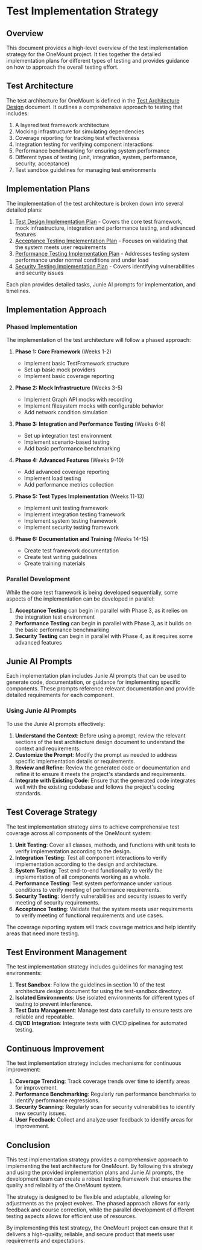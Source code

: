 # Test Implementation Strategy

## Overview

This document provides a high-level overview of the test implementation strategy for the OneMount project. It ties together the detailed implementation plans for different types of testing and provides guidance on how to approach the overall testing effort.

## Test Architecture

The test architecture for OneMount is defined in the [Test Architecture Design](../design/test-architecture-design.md) document. It outlines a comprehensive approach to testing that includes:

1. A layered test framework architecture
2. Mocking infrastructure for simulating dependencies
3. Coverage reporting for tracking test effectiveness
4. Integration testing for verifying component interactions
5. Performance benchmarking for ensuring system performance
6. Different types of testing (unit, integration, system, performance, security, acceptance)
7. Test sandbox guidelines for managing test environments

## Implementation Plans

The implementation of the test architecture is broken down into several detailed plans:

1. [Test Design Implementation Plan](./test-design-implementation-plan.md) - Covers the core test framework, mock infrastructure, integration and performance testing, and advanced features
2. [Acceptance Testing Implementation Plan](./acceptance-testing-implementation-plan.md) - Focuses on validating that the system meets user requirements
3. [Performance Testing Implementation Plan](./performance-testing-implementation-plan.md) - Addresses testing system performance under normal conditions and under load
4. [Security Testing Implementation Plan](./security-testing-implementation-plan.md) - Covers identifying vulnerabilities and security issues

Each plan provides detailed tasks, Junie AI prompts for implementation, and timelines.

## Implementation Approach

### Phased Implementation

The implementation of the test architecture will follow a phased approach:

1. **Phase 1: Core Framework** (Weeks 1-2)
   - Implement basic TestFramework structure
   - Set up basic mock providers
   - Implement basic coverage reporting

2. **Phase 2: Mock Infrastructure** (Weeks 3-5)
   - Implement Graph API mocks with recording
   - Implement filesystem mocks with configurable behavior
   - Add network condition simulation

3. **Phase 3: Integration and Performance Testing** (Weeks 6-8)
   - Set up integration test environment
   - Implement scenario-based testing
   - Add basic performance benchmarking

4. **Phase 4: Advanced Features** (Weeks 9-10)
   - Add advanced coverage reporting
   - Implement load testing
   - Add performance metrics collection

5. **Phase 5: Test Types Implementation** (Weeks 11-13)
   - Implement unit testing framework
   - Implement integration testing framework
   - Implement system testing framework
   - Implement security testing framework

6. **Phase 6: Documentation and Training** (Weeks 14-15)
   - Create test framework documentation
   - Create test writing guidelines
   - Create training materials

### Parallel Development

While the core test framework is being developed sequentially, some aspects of the implementation can be developed in parallel:

1. **Acceptance Testing** can begin in parallel with Phase 3, as it relies on the integration test environment
2. **Performance Testing** can begin in parallel with Phase 3, as it builds on the basic performance benchmarking
3. **Security Testing** can begin in parallel with Phase 4, as it requires some advanced features

## Junie AI Prompts

Each implementation plan includes Junie AI prompts that can be used to generate code, documentation, or guidance for implementing specific components. These prompts reference relevant documentation and provide detailed requirements for each component.

### Using Junie AI Prompts

To use the Junie AI prompts effectively:

1. **Understand the Context**: Before using a prompt, review the relevant sections of the test architecture design document to understand the context and requirements.
2. **Customize the Prompt**: Modify the prompt as needed to address specific implementation details or requirements.
3. **Review and Refine**: Review the generated code or documentation and refine it to ensure it meets the project's standards and requirements.
4. **Integrate with Existing Code**: Ensure that the generated code integrates well with the existing codebase and follows the project's coding standards.

## Test Coverage Strategy

The test implementation strategy aims to achieve comprehensive test coverage across all components of the OneMount system:

1. **Unit Testing**: Cover all classes, methods, and functions with unit tests to verify implementation according to the design.
2. **Integration Testing**: Test all component interactions to verify implementation according to the design and architecture.
3. **System Testing**: Test end-to-end functionality to verify the implementation of all components working as a whole.
4. **Performance Testing**: Test system performance under various conditions to verify meeting of performance requirements.
5. **Security Testing**: Identify vulnerabilities and security issues to verify meeting of security requirements.
6. **Acceptance Testing**: Validate that the system meets user requirements to verify meeting of functional requirements and use cases.

The coverage reporting system will track coverage metrics and help identify areas that need more testing.

## Test Environment Management

The test implementation strategy includes guidelines for managing test environments:

1. **Test Sandbox**: Follow the guidelines in section 10 of the test architecture design document for using the test-sandbox directory.
2. **Isolated Environments**: Use isolated environments for different types of testing to prevent interference.
3. **Test Data Management**: Manage test data carefully to ensure tests are reliable and repeatable.
4. **CI/CD Integration**: Integrate tests with CI/CD pipelines for automated testing.

## Continuous Improvement

The test implementation strategy includes mechanisms for continuous improvement:

1. **Coverage Trending**: Track coverage trends over time to identify areas for improvement.
2. **Performance Benchmarking**: Regularly run performance benchmarks to identify performance regressions.
3. **Security Scanning**: Regularly scan for security vulnerabilities to identify new security issues.
4. **User Feedback**: Collect and analyze user feedback to identify areas for improvement.

## Conclusion

This test implementation strategy provides a comprehensive approach to implementing the test architecture for OneMount. By following this strategy and using the provided implementation plans and Junie AI prompts, the development team can create a robust testing framework that ensures the quality and reliability of the OneMount system.

The strategy is designed to be flexible and adaptable, allowing for adjustments as the project evolves. The phased approach allows for early feedback and course correction, while the parallel development of different testing aspects allows for efficient use of resources.

By implementing this test strategy, the OneMount project can ensure that it delivers a high-quality, reliable, and secure product that meets user requirements and expectations.